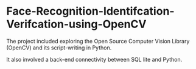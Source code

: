# Face-Recognition-Identifcation-Verifcation-using-OpenCV

The project included exploring the Open Source Computer Vision Library (OpenCV) and its script-writing in Python. 

It also involved a back-end connectivity between SQL lite and Python.
